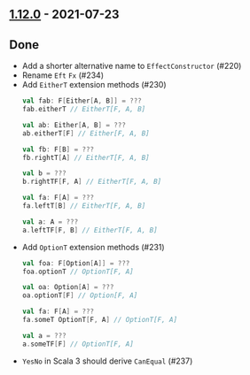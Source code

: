 ## [1.12.0](https://github.com/Kevin-Lee/effectie/issues?utf8=%E2%9C%93&q=is%3Aissue+is%3Aclosed+milestone%3Amilestone18) - 2021-07-23

## Done
* Add a shorter alternative name to `EffectConstructor` (#220)
* Rename `Eft` `Fx` (#234)
* Add `EitherT` extension methods (#230)
  ```scala
  val fab: F[Either[A, B]] = ???
  fab.eitherT // EitherT[F, A, B]
  
  val ab: Either[A, B] = ???
  ab.eitherT[F] // Either[F, A, B]
  
  val fb: F[B] = ???
  fb.rightT[A] // EitherT[F, A, B]
  
  val b = ???
  b.rightTF[F, A] // EitherT[F, A, B]
  
  val fa: F[A] = ???
  fa.leftT[B] // EitherT[F, A, B]
  
  val a: A = ???
  a.leftTF[F, B] // EitherT[F, A, B]
  ```
* Add `OptionT` extension methods (#231)
  ```scala
  val foa: F[Option[A]] = ???
  foa.optionT // OptionT[F, A]
  
  val oa: Option[A] = ???
  oa.optionT[F] // Option[F, A]
  
  val fa: F[A] = ???
  fa.someT OptionT[F, A] // OptionT[F, A]
  
  val a = ???
  a.someTF[F] // OptionT[F, A]
  ```
* `YesNo` in Scala 3 should derive `CanEqual` (#237)
